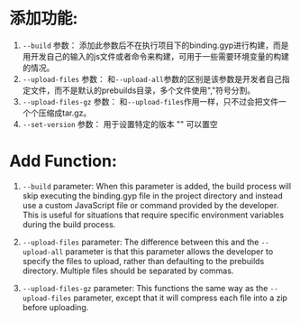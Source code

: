 # 添加功能:
1. `--build` 参数： 添加此参数后不在执行项目下的binding.gyp进行构建，而是用开发自己的输入的js文件或者命令来构建，可用于一些需要环境变量的构建的情况。
2. `--upload-files` 参数： 和`--upload-all`参数的区别是该参数是开发者自己指定文件，而不是默认的prebuilds目录，多个文件使用","符号分割。
3. `--upload-files-gz` 参数： 和`--upload-files`作用一样，只不过会把文件一个个压缩成tar.gz。
4. `--set-version` 参数： 用于设置特定的版本 \"\" 可以置空

# Add Function:

1. `--build` parameter: When this parameter is added, the build process will skip executing the binding.gyp file in the project directory and instead use a custom JavaScript file or command provided by the developer. This is useful for situations that require specific environment variables during the build process.

2. `--upload-files` parameter: The difference between this and the `--upload-all` parameter is that this parameter allows the developer to specify the files to upload, rather than defaulting to the prebuilds directory. Multiple files should be separated by commas.

3. `--upload-files-gz` parameter: This functions the same way as the `--upload-files` parameter, except that it will compress each file into a zip before uploading.